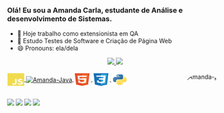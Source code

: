 ###  Olá! Eu sou a Amanda Carla, estudante de Análise e desenvolvimento de Sistemas.

- 🔭 Hoje trabalho como extensionista em QA
- 🌱 Estudo Testes de Software  e Criação de Página Web
- 😄 Pronouns:  ela/dela

<div align="center">
  <a href="https://github.com/amanda-carla">
  <img height="180em" src="https://github-readme-stats.vercel.app/api?username=amanda-carla&show_icons=true&theme=dracula&include_all_commits=true&count_private=true"/>
  <img height="180em" src="https://github-readme-stats.vercel.app/api/top-langs/?username=amanda-carla&layout=compact&langs_count=7&theme=dracula"/>
</div>

<div style="display: inline_block"><br>
  <img align="center" alt="Amanda-Js" height="30" width="40" src="https://raw.githubusercontent.com/devicons/devicon/master/icons/javascript/javascript-plain.svg">
<img align="center" alt="Amanda-Java" height="30" width="40" 
 src="https://cdn.jsdelivr.net/gh/devicons/devicon/icons/java/java-original.svg" />
 <img align="center" alt="Amanda-HTML" height="30" width="40" <img
  <img align="center" alt="Amanda-HTML" height="30" width="40" 
src="https://raw.githubusercontent.com/devicons/devicon/master/icons/html5/html5-original.svg">
  <img align="center" alt="Amanda-CSS" height="30" width="40" src="https://raw.githubusercontent.com/devicons/devicon/master/icons/css3/css3-original.svg">
  <img align="center" alt="Amanda-Python" height="30" width="40" src="https://raw.githubusercontent.com/devicons/devicon/master/icons/python/python-original.svg">
  <img align="right" alt="Amanda-pic" height="150" style="border-radius:50px;" src="https://i.picasion.com/pic92/1ab3e002d2146b54d083ef033deaae3b.gif">
</div>
  
##
<div>  
  <a href="https://www.instagram.com/amandaxcarla/" target="_blank"><img src="https://img.shields.io/badge/-Instagram-%23E4405F?style=for-the-badge&logo=instagram&logoColor=white" target="_blank"></a>
 <a href="https://discord.gg/GnTEJheG" target="_blank"><img src="https://img.shields.io/badge/Discord-7289DA?style=for-the-badge&logo=discord&logoColor=white" target="_blank"></a> 
  <a href = "mailto:amandaxcarlasb@gmail.com"><img src="https://img.shields.io/badge/-Gmail-%23333?style=for-the-badge&logo=gmail&logoColor=white" target="_blank"></a>
  <a href="https://www.linkedin.com/in/amanda-carla-brito/" target="_blank"><img src="https://img.shields.io/badge/-LinkedIn-%230077B5?style=for-the-badge&logo=linkedin&logoColor=white" target="_blank"></a> 
</div>  
